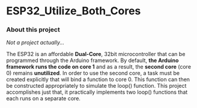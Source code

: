 <h1>ESP32_Utilize_Both_Cores</h1>
<h3>About this project</h3>
<i>Not a project actually...</i><br>
<p>The ESP32 is an affordable <b>Dual-Core</b>, 32bit microcontroller that can be programmed through the Arduino framework. By default, <b>the Arduino framework runs the code on core 1</b> and as a result, the <b>second core</b> (core 0) remains <b>unutilized</b>. In order to use the second core, a task must be created explicitly that will bind a function to core 0. This function can then be constructed appropriately to simulate the loop() function. This project accomplishes just that, it practically implements two loop() functions that each runs on a separate core.</p>
